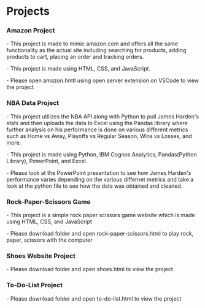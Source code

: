 # Projects
<h3>Amazon Project</h3>
<p>- This project is made to mimic amazon.com and offers all the same functionality as the actual site including searching for products, adding products to cart, placing an order and tracking orders.</p>
<p>- This project is made using HTML, CSS, and JavaScript.</p>
<p> - Please open amazon.hmtl using open server extension on VSCode to view the project</p>
<h3>NBA Data Project</h3> 
- This project utilizes the NBA API along with Python to pull James Harden's stats and then uploads the data to Excel using the Pandas library where further analysis on his performance is done on various different metrics such as Home vs Away, Playoffs vs Regular Season, Wins vs Losses, and more.
<p>- This project is made using Python, IBM Cognos Analytics, Pandas(Python Library), PowerPoint, and Excel.</p>
<p>- Please look at the PowerPoint presentation to see how James Harden's performance varies depending on the various differnet metrics and take a look at the python file to see how the data was obtained and cleaned.</p>
<h3>Rock-Paper-Scissors Game</h3> 
- This project is a simple rock paper scissors game website which is made using HTML, CSS, and JavaScript
<p>- Please download folder and open rock-paper-scissors.html to play rock, paper, scissors with the computer</p>
<h3>Shoes Website Project</h3> 
<p>- Please download folder and open shoes.html to view the project</p>
<h3>To-Do-List Project</h3> 
<p>- Please download folder and open to-do-list.html to view the project</p>
